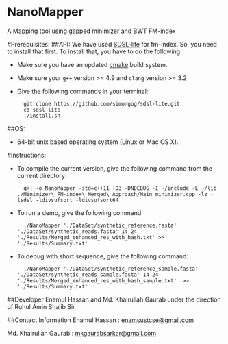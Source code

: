 # NanoMapper
A Mapping tool using gapped minimizer and BWT FM-index

#Prerequisites:
##API:
We have used [SDSL-lite](https://github.com/simongog/sdsl-lite) for fm-index. So, you need to install that first. To install that, you have to do the following:

- Make sure you have an updated [cmake](http://www.cmake.org/) build system.
- Make sure your `g++` version >= 4.9 and `clang` version >= 3.2
- Give the following commands in your terminal:
		
		git clone https://github.com/simongog/sdsl-lite.git
		cd sdsl-lite
		./install.sh
##OS:
- 64-bit unix based operating system (Linux or Mac OS X).

#Instructions:

- To compile the current version, give the following command from the current directory:
    
        g++ -o NanoMapper -std=c++11 -O3 -DNDEBUG -I ~/include -L ~/lib ./Minimizer\ FM-index\ Merged\ Approach/Main_minimizer.cpp -lz -lsdsl -ldivsufsort -ldivsufsort64

- To run a demo, give the following command:

	    ./NanoMapper './DataSet/synthetic_reference.fasta' './DataSet/synthetic_reads.fasta' 14 24 './Results/Merged_enhanced_res_with_hash.txt' >> './Results/Summary.txt'

- To debug with short sequence, give the following command:

	    ./NanoMapper './DataSet/synthetic_reference_sample.fasta' './DataSet/synthetic_reads_sample.fasta' 14 24 './Results/Merged_enhanced_res_with_hash_sample.txt'  >> './Results/Summary.txt'

##Developer
Enamul Hassan and Md. Khairullah Gaurab under the direction of Ruhul Amin Shajib Sir

##Contact Information
Enamul Hassan : enamsustcse@gmail.com

Md. Khairullah Gaurab : mkgaurabsarkar@gmail.com

